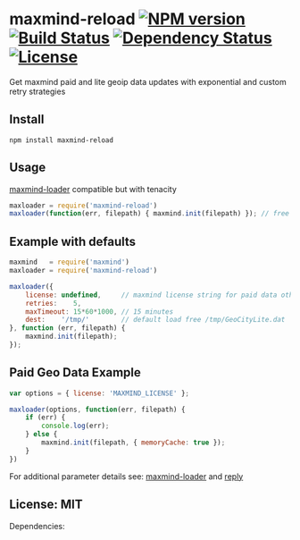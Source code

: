 # maxmind-reload [![NPM version](https://badge.fury.io/js/maxmind-reload.png?branch=master)](https://npmjs.org/package/maxmind-reload) [![Build Status](https://travis-ci.org/angleman/maxmind-reload.png?branch=master)](https://travis-ci.org/angleman/maxmind-reload) [![Dependency Status](https://gemnasium.com/angleman/maxmind-reload.png?branch=master)](https://gemnasium.com/angleman/maxmind-reload) [![License](http://badgr.co/use/MIT.png?bg=%2343d100)](#licensemit)

Get maxmind paid and lite geoip data updates with exponential and custom retry strategies

## Install

```
npm install maxmind-reload
```

## Usage

[maxmind-loader](https://github.com/angleman/maxmind-loader) compatible but with tenacity

```javascript
maxloader = require('maxmind-reload')
maxloader(function(err, filepath) { maxmind.init(filepath) }); // free geo data
```

## Example with defaults

```javascript
maxmind   = require('maxmind')
maxloader = require('maxmind-reload')

maxloader({
    license: undefined,     // maxmind license string for paid data otherwise free version loaded
    retries:    5,
    maxTimeout: 15*60*1000, // 15 minutes
    dest:    '/tmp/'        // default load free /tmp/GeoCityLite.dat
}, function (err, filepath) {
    maxmind.init(filepath);
});
```

## Paid Geo Data Example

```javascript
var options = { license: 'MAXMIND_LICENSE' };

maxloader(options, function(err, filepath) {
    if (err) {
        console.log(err);
    } else {
        maxmind.init(filepath, { memoryCache: true });
    }
})
```

For additional parameter details see: [maxmind-loader](https://github.com/angleman/maxmind-loader) and [reply](https://github.com/tim-kos/node-retry)

## License: MIT

Dependencies:

